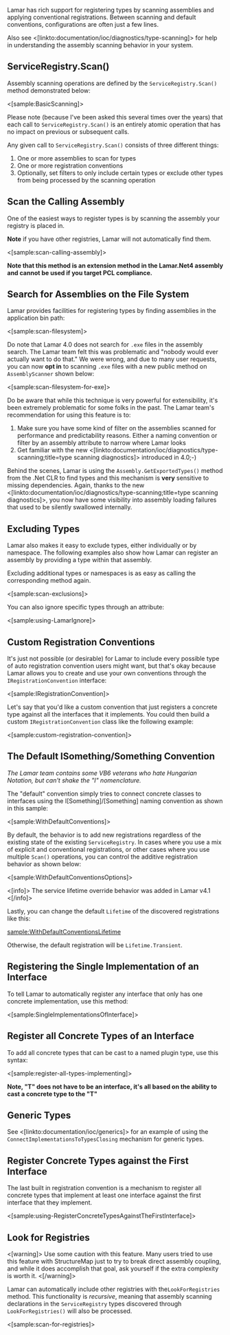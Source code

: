 <!--Title: Auto-Registration and Conventions-->
<!--Url: auto-registration-and-conventions-->


Lamar has rich support for registering types by scanning assemblies and applying conventional registrations.
Between scanning and default conventions, configurations are often just a few
lines.


Also see <[linkto:documentation/ioc/diagnostics/type-scanning]> for help in understanding the assembly scanning behavior in your system.


## ServiceRegistry.Scan()

Assembly scanning operations are defined by the `ServiceRegistry.Scan()` method demonstrated below:

<[sample:BasicScanning]>

Please note (because I've been asked this several times over the years) that each call to `ServiceRegistry.Scan()` is an entirely atomic operation that has no impact on previous or subsequent calls.

Any given call to `ServiceRegistry.Scan()` consists of three different things:

1. One or more assemblies to scan for types
1. One or more registration conventions
1. Optionally, set filters to only include certain types or exclude other types from being processed by the scanning operation



## Scan the Calling Assembly

One of the easiest ways to register types is by scanning the assembly your
registry is placed in. 

**Note** if you have other registries, Lamar will not automatically
find them.

<[sample:scan-calling-assembly]>

**Note that this method is an extension method in the Lamar.Net4 assembly and cannot be used
if you target PCL compliance.**

## Search for Assemblies on the File System

Lamar provides facilities for registering types by finding assemblies in the application bin path:

<[sample:scan-filesystem]>

Do note that Lamar 4.0 does not search for `.exe` files in the assembly search. The Lamar team felt this was
problematic and "nobody would ever actually want to do that." We were wrong, and due to many user requests, you can now
**opt in** to scanning `.exe` files with a new public method on `AssemblyScanner` shown below:

<[sample:scan-filesystem-for-exe]>

Do be aware that while this technique is very powerful for extensibility, it's been extremely problematic for
some folks in the past. The Lamar team's recommendation for using this feature is to:

1. Make sure you have some kind of filter on the assemblies scanned for performance and predictability reasons. Either a naming convention or filter
   by an assembly attribute to narrow where Lamar looks
1. Get familiar with the new <[linkto:documentation/ioc/diagnostics/type-scanning;title=type scanning diagnostics]> introduced in 4.0;-)


Behind the scenes, Lamar is using the `Assembly.GetExportedTypes()` method from the .Net CLR to find types and this
mechanism is **very** sensitive to missing dependencies. Again, thanks to the new <[linkto:documentation/ioc/diagnostics/type-scanning;title=type scanning diagnostics]>,
you now have some visibility into assembly loading failures that used to be silently swallowed internally.



## Excluding Types

Lamar also makes it easy to exclude types, either individually or by namespace.
The following examples also show how Lamar can register an assembly by providing
a type within that assembly.

Excluding additional types or namespaces is as easy as calling the corresponding method
again.

<[sample:scan-exclusions]>

You can also ignore specific types through an attribute:

<[sample:using-LamarIgnore]>

## Custom Registration Conventions

It's just not possible (or desirable) for Lamar to include every possible type of auto registration
convention users might want, but that's okay because Lamar allows you to create and use your own
conventions through the `IRegistrationConvention` interface:

<[sample:IRegistrationConvention]>

Let's say that you'd like a custom convention that just registers a concrete type against all the interfaces
that it implements. You could then build a custom `IRegistrationConvention` class like the following example: 

<[sample:custom-registration-convention]>

## The Default ISomething/Something Convention

_The Lamar team contains some VB6 veterans who hate Hungarian Notation, but can't shake the "I" nomenclature._

The "default" convention simply tries to connect concrete classes to interfaces using
the I[Something]/[Something] naming convention as shown in this sample:

<[sample:WithDefaultConventions]>

By default, the behavior is to add new registrations regardless of the existing state of the existing `ServiceRegistry`. In cases where you use a mix of explicit and conventional registrations, or other cases where you use multiple `Scan()` operations, you can control the additive registration behavior as shown below:

<[sample:WithDefaultConventionsOptions]>

<[info]>
The service lifetime override behavior was added in Lamar v4.1
<[/info]>

Lastly, you can change the default `Lifetime` of the discovered registrations like this:

<sample:WithDefaultConventionsLifetime>

Otherwise, the default registration will be `Lifetime.Transient`.

## Registering the Single Implementation of an Interface

To tell Lamar to automatically register any interface that only has one concrete implementation, use this method:

<[sample:SingleImplementationsOfInterface]>

## Register all Concrete Types of an Interface

To add all concrete types that can be cast to a named plugin type, use this syntax:

<[sample:register-all-types-implementing]>

**Note, "T" does not have to be an interface, it's all based on the ability to cast a concrete type to the "T"**


## Generic Types

See <[linkto:documentation/ioc/generics]> for an example of using the `ConnectImplementationsToTypesClosing`
mechanism for generic types.


## Register Concrete Types against the First Interface

The last built in registration convention is a mechanism to register all concrete types
that implement at least one interface against the first interface that they implement.

<[sample:using-RegisterConcreteTypesAgainstTheFirstInterface]>


## Look for Registries

<[warning]>
Use some caution with this feature. Many users tried to use this feature with StructureMap just to try 
to break direct assembly coupling, and while it does accomplish that goal, ask yourself if the extra complexity is worth it.
<[/warning]>

Lamar can automatically include other registries with the`LookForRegistries`
method. This functionality is *recursive*, meaning that assembly scanning declarations in the
`ServiceRegistry` types discovered through `LookForRegistries()` will also be processed.


<[sample:scan-for-registries]>


